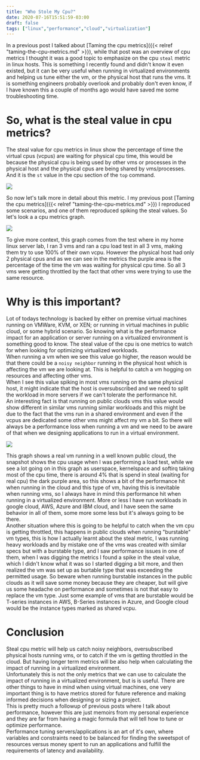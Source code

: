```yaml
---
title: "Who Stole My Cpu?"
date: 2020-07-16T15:51:59-03:00
draft: false
tags: ["linux","performance","cloud","virtualization"]
---
```


In a previous post I talked about [Taming the cpu metrics]({{< relref "taming-the-cpu-metrics.md" >}}), while that post was an overview of cpu metrics I thought it was a good topic to emphasize on the cpu `steal` metric in linux hosts. This is something I recently found and didn't know it even existed, but it can be very useful when running in virtualized environments and helping us tune either the vm, or the physical host that runs the vms. It is something engineers probably overlook and probably don't even know, if I have known this a couple of months ago would have saved me some troubleshooting time.

# So, what is the steal value in cpu metrics?

The steal value for cpu metrics in linux show the percentage of time the virtual cpus (vcpus) are waiting for physical cpu time, this would be because the physical cpu is being used by other vms or processes in the physical host and the physical cpus are being shared by vms/processes. And it is the `st` value in the cpu section of the `top` command.

![](../images/who-stole-my-cpu/top1.png)

So now let's talk more in detail about this metric. I my previous post [Taming the cpu metrics]({{< relref "taming-the-cpu-metrics.md" >}}) I reproduced some scenarios, and one of them reproduced spiking the steal values. So let's look a a cpu metrics graph.

![](../images/who-stole-my-cpu/steal1.png)

To give more context, this graph comes from the test where in my home linux server lab, I ran 3 vms and ran a cpu load test in all 3 vms, making them try to use 100% of their own vcpu. However the physical host had only 2 physical cpus and as we can see in the metrics the purple area is the percentage of the time the vm was waiting for physical cpu time. So all 3 vms were getting throttled by the fact that other vms were trying to use the same resource.

# Why is this important?

Lot of todays technology is backed by either on premise virtual machines running on VMWare, KVM, or XEN; or running in virtual machines in public cloud, or some hybrid scenario. So knowing what is the performance impact for an application or server running on a virtualized environment is something good to know. The steal value of the cpu is one metrics to watch for when looking for optimizing virtualized workloads.  
When running a vm when we see this value go higher, the reason would be that there could be a `noisy neighbor` running in the physical host which is affecting the vm we are looking at. This is helpful to catch a vm hogging on resources and affecting other vms.  
When I see this value spiking in most vms running on the same physical host, it might indicate that the host is oversubscribed and we need to split the workload in more servers if we can't tolerate the performance hit.  
An interesting fact is that running on public clouds vms this value would show different in similar vms running similar workloads and this might be due to the fact that the vms run in a shared environment and even if the vcpus are dedicated some other vms might affect my vm a bit. So there will always be a performance loss when running a vm and we need to be aware of that when we designing applications to run in a virtual environment. 

![](../images/who-stole-my-cpu/steal2.png)

This graph shows a real vm running in a well known public cloud, the snapshot shows the cpu usage when I was performing a load test, while we see a lot going on in this graph as userspace, kernelspace and softirq taking most of the cpu time, there is around 4% that is spend in steal (waiting for real cpu) the dark purple area, so this shows a bit of the performance hit when running in the cloud and this type of vm, having this is inevitable when running vms, so I always have in mind this performance hit when running in a virtualized environment. More or less I have run workloads in google cloud, AWS, Azure and IBM cloud, and I have seen the same behavior in all of them, some more some less but it's always going to be there.  
Another situation where this is going to be helpful to catch when the vm cpu is getting throttled, this happens in public clouds when running "burstable" vm types, this is how I actually learnt about the steal metric, I was running heavy workloads and by mistake one of the vms was created with similar specs but with a burstable type, and I saw performance issues in one of them, when I was digging the metrics I found a  spike in the steal value, which I didn't know what it was so I started digging a bit more, and then realized the vm was set up as burtable type that was exceeding the permitted usage. So beware when running burstable instances in the public clouds as it will save some money because they are cheaper, but will give us some headache on performance and sometimes is not that easy to replace the vm type. Just some example of vms that are burstable would be T-series instances in AWS, B-Series instances in Azure, and Google cloud would be the instance types marked as shared vcpu.


# Conclusion

Steal cpu metric will help us catch noisy neighbors, oversubscribed physical hosts running vms, or to catch if the vm is getting throttled in the cloud. But having longer term metrics will be also help when calculating the impact of running in a virtualized environment.  
Unfortunately this is not the only metrics that we can use to calculate the impact of running in a virtualized environment, but is is useful. There are other things to have in mind when using virtual machines, one very important thing is to have metrics stored for future reference and making informed decisions when designing or sizing a project.  
This is pretty much a followup of previous posts where I talk about performance, however this are just memoirs from my personal experience and they are far from having a magic formula that will tell how to tune or optimize performance.  
Performance tuning servers/applications is an art of it's own, where variables and constraints need to be balanced for finding the sweetspot of resources versus money spent to run an applications and fulfill the requirements of latency and availability.
